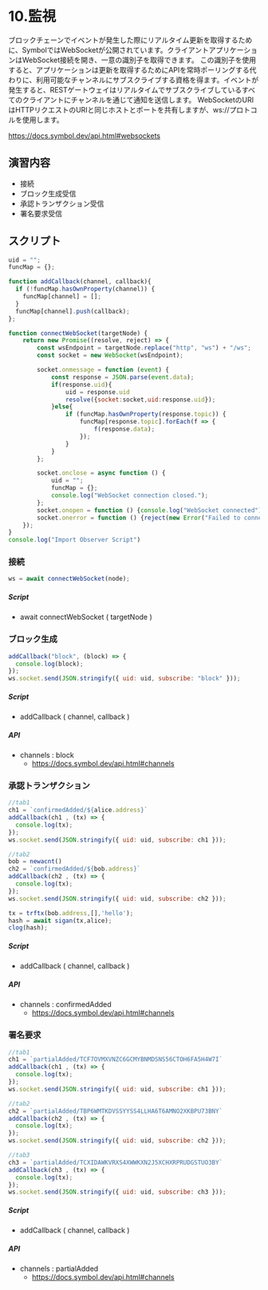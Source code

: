 # 10.監視

ブロックチェーンでイベントが発生した際にリアルタイム更新を取得するために、SymbolではWebSocketが公開されています。クライアントアプリケーションはWebSocket接続を開き、一意の識別子を取得できます。
この識別子を使用すると、アプリケーションは更新を取得するためにAPIを常時ポーリングする代わりに、利用可能なチャンネルにサブスクライブする資格を得ます。イベントが発生すると、RESTゲートウェイはリアルタイムでサブスクライブしているすべてのクライアントにチャンネルを通じて通知を送信します。
WebSocketのURIはHTTPリクエストのURIと同じホストとポートを共有しますが、ws://プロトコルを使用します。

https://docs.symbol.dev/api.html#websockets

## 演習内容
- 接続
- ブロック生成受信
- 承認トランザクション受信
- 署名要求受信

## スクリプト
```js
uid = "";
funcMap = {};

function addCallback(channel, callback){
  if (!funcMap.hasOwnProperty(channel)) {
    funcMap[channel] = [];
  }
  funcMap[channel].push(callback);
};

function connectWebSocket(targetNode) {
    return new Promise((resolve, reject) => {
        const wsEndpoint = targetNode.replace("http", "ws") + "/ws";
        const socket = new WebSocket(wsEndpoint);

        socket.onmessage = function (event) {
            const response = JSON.parse(event.data);
            if(response.uid){
                uid = response.uid
                resolve({socket:socket,uid:response.uid});
            }else{
                if (funcMap.hasOwnProperty(response.topic)) {
                    funcMap[response.topic].forEach(f => {
                        f(response.data);
                    });
                }
            }
        };

        socket.onclose = async function () {
            uid = "";
            funcMap = {};
            console.log("WebSocket connection closed.");
        };
        socket.onopen = function () {console.log("WebSocket connected");};
        socket.onerror = function () {reject(new Error("Failed to connect to the WebSocket"));};
    });
}
console.log("Import Observer Script")
```

### 接続
```js
ws = await connectWebSocket(node);
```
##### Script
- await connectWebSocket ( targetNode )


### ブロック生成
```js
addCallback("block", (block) => {
  console.log(block);
});
ws.socket.send(JSON.stringify({ uid: uid, subscribe: "block" }));
```

##### Script
- addCallback ( channel, callback )

##### API
- channels : block
  - https://docs.symbol.dev/api.html#channels


### 承認トランザクション
```js
//tab1
ch1 = `confirmedAdded/${alice.address}`
addCallback(ch1 , (tx) => {
  console.log(tx);
});
ws.socket.send(JSON.stringify({ uid: uid, subscribe: ch1 }));

//tab2
bob = newacnt()
ch2 = `confirmedAdded/${bob.address}`
addCallback(ch2 , (tx) => {
  console.log(tx);
});
ws.socket.send(JSON.stringify({ uid: uid, subscribe: ch2 }));

tx = trftx(bob.address,[],'hello');
hash = await sigan(tx,alice);
clog(hash);
```

##### Script
- addCallback ( channel, callback )

##### API
- channels : confirmedAdded
  - https://docs.symbol.dev/api.html#channels

### 署名要求
```js
//tab1
ch1 = `partialAdded/TCF7OVMXVNZC6GCMYBNMDSNS56CTOH6FA5H4W7I`
addCallback(ch1 , (tx) => {
  console.log(tx);
});
ws.socket.send(JSON.stringify({ uid: uid, subscribe: ch1 }));

//tab2
ch2 = `partialAdded/TBP6WMTKDVSSYYSS4LLHA6T6AMNO2XKBPU73BNY`
addCallback(ch2 , (tx) => {
  console.log(tx);
});
ws.socket.send(JSON.stringify({ uid: uid, subscribe: ch2 }));

//tab3
ch3 = `partialAdded/TCXIDAWKVRXS4XWWKXN2J5XCHXRPRUDGSTUO3BY`
addCallback(ch3 , (tx) => {
  console.log(tx);
});
ws.socket.send(JSON.stringify({ uid: uid, subscribe: ch3 }));
```

##### Script
- addCallback ( channel, callback )

##### API
- channels : partialAdded
  - https://docs.symbol.dev/api.html#channels
